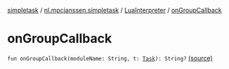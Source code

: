 [simpletask](../../index.md) / [nl.mpcjanssen.simpletask](../index.md) / [LuaInterpreter](index.md) / [onGroupCallback](.)

# onGroupCallback

`fun onGroupCallback(moduleName: String, t: `[`Task`](../../nl.mpcjanssen.simpletask.task/-task/index.md)`): String?` [(source)](https://github.com/mpcjanssen/simpletask-android/blob/master/src/main/java/nl/mpcjanssen/simpletask/LuaInterpreter.kt#L62)